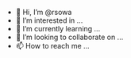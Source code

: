 - 👋 Hi, I’m @rsowa
- 👀 I’m interested in ...
- 🌱 I’m currently learning ...
- 💞️ I’m looking to collaborate on ...
- 📫 How to reach me ...

<!---
rsowa/rsowa is a ✨ special ✨ repository because its `README.md` (this file) appears on your GitHub profile.
You can click the Preview link to take a look at your changes.
--->
